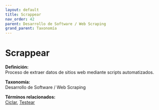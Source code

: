 ```yaml
---
layout: default
title: Scrappear
nav_order: 42
parent: Desarrollo de Software / Web Scraping
grand_parent: Taxonomía
---
```


# Scrappear

**Definición:**  
Proceso de extraer datos de sitios web mediante scripts automatizados.

**Taxonomía:**  
Desarrollo de Software / Web Scraping

**Términos relacionados:**  
[Ciclar](https://maleniski.github.io/diccionario-angl-tec-mx/docs/taxonomia/desarrollo--de--software--/--web--scraping/ciclar.html), [Testear](https://maleniski.github.io/diccionario-angl-tec-mx/docs/taxonomia/desarrollo--de--software--/--web--scraping/testear.html)
